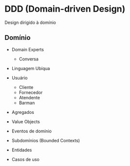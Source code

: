 # DDD (Domain-driven Design)

Design dirigido à domínio

## Domínio

- Domain Experts
  - Conversa
- Linguagem Ubíqua

- Usuário
  - Cliente
  - Fornecedor
  - Atendente
  - Barman

- Agregados
- Value Objects
- Eventos de domínio
- Subdomínios (Bounded Contexts)
- Entidades
- Casos de uso
